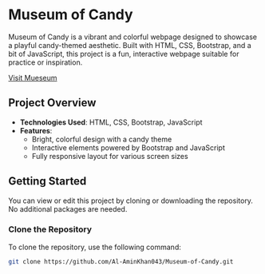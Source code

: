 # Museum of Candy

Museum of Candy is a vibrant and colorful webpage designed to showcase a playful candy-themed aesthetic. Built with HTML, CSS, Bootstrap, and a bit of JavaScript, this project is a fun, interactive webpage suitable for practice or inspiration.

 [Visit Mueseum](https://al-aminkhan043.github.io/Museum-of-Candy/)

## Project Overview

- **Technologies Used**: HTML, CSS, Bootstrap, JavaScript
- **Features**:
  - Bright, colorful design with a candy theme
  - Interactive elements powered by Bootstrap and JavaScript
  - Fully responsive layout for various screen sizes

## Getting Started

You can view or edit this project by cloning or downloading the repository. No additional packages are needed.

### Clone the Repository

To clone the repository, use the following command:

```bash
git clone https://github.com/Al-AminKhan043/Museum-of-Candy.git
